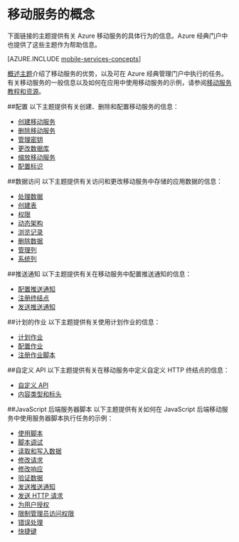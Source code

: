 <properties
	pageTitle="移动服务的概念"
	description="Azure 经典管理门户上的帮助集合中提供的移动服务概念主题的链接。"
	services="mobile-services"
	documentationCenter="na"
	authors="ggailey777"
	manager="dwrede"
	editor=""/>

<tags
	ms.service="mobile-services"
	ms.date="01/09/2016"
	wacn.date="03/28/2016"/>

# 移动服务的概念

下面链接的主题提供有关 Azure 移动服务的具体行为的信息。Azure 经典门户中也提供了这些主题作为帮助信息。

[AZURE.INCLUDE [mobile-services-concepts](../includes/mobile-services-concepts.md)]

[概述主题](https://msdn.microsoft.com/zh-cn/library/azure/jj193167.aspx)介绍了移动服务的优势，以及可在 Azure 经典管理门户中执行的任务。有关移动服务的一般信息以及如何在应用中使用移动服务的示例，请参阅[移动服务教程和资源](/documentation/services/mobile-services/)。

##配置
以下主题提供有关创建、删除和配置移动服务的信息：

- [创建移动服务](https://msdn.microsoft.com/zh-cn/library/azure/jj193169.aspx) 
- [删除移动服务](https://msdn.microsoft.com/zh-cn/library/azure/jj193173.aspx) 
- [管理密钥](https://msdn.microsoft.com/zh-cn/library/azure/jj193164.aspx) 
- [更改数据库](https://msdn.microsoft.com/zh-cn/library/azure/jj193170.aspx) 
- [缩放移动服务](https://msdn.microsoft.com/zh-cn/library/azure/jj193178.aspx) 
- [配置标识](https://msdn.microsoft.com/zh-cn/library/azure/jj591527.aspx) 

##数据访问
以下主题提供有关访问和更改移动服务中存储的应用数据的信息：

- [处理数据](https://msdn.microsoft.com/zh-cn/library/azure/jj631634.aspx) 
- [创建表](https://msdn.microsoft.com/zh-cn/library/azure/jj193162.aspx) 
- [权限](https://msdn.microsoft.com/zh-cn/library/azure/jj193161.aspx) 
- [动态架构](https://msdn.microsoft.com/zh-cn/library/azure/jj193175.aspx) 
- [浏览记录](https://msdn.microsoft.com/zh-cn/library/azure/jj193171.aspx) 
- [删除数据](https://msdn.microsoft.com/zh-cn/library/azure/jj908633.aspx) 
- [管理列](https://msdn.microsoft.com/zh-cn/library/azure/jj193177.aspx) 
- [系统列](https://msdn.microsoft.com/zh-cn/library/azure/dn518225.aspx) 

##推送通知
以下主题提供有关在移动服务中配置推送通知的信息：

- [配置推送通知](https://msdn.microsoft.com/zh-cn/library/azure/jj591526.aspx)
- [注册终结点](https://msdn.microsoft.com/zh-cn/library/azure/dn771685.aspx) 
- [发送推送通知](https://msdn.microsoft.com/zh-cn/library/azure/jj631630.aspx)

##计划的作业
以下主题提供有关使用计划作业的信息：

- [计划作业](https://msdn.microsoft.com/zh-cn/library/azure/jj860528.aspx) 
- [配置作业](https://msdn.microsoft.com/zh-cn/library/azure/jj899833.aspx) 
- [注册作业脚本](https://msdn.microsoft.com/zh-cn/library/azure/jj899832.aspx)

##自定义 API
以下主题提供有关在移动服务中定义自定义 HTTP 终结点的信息：

- [自定义 API](https://msdn.microsoft.com/zh-cn/library/azure/dn280974.aspx) 
- [内容类型和标头](https://msdn.microsoft.com/zh-cn/library/azure/dn303369.aspx)

##JavaScript 后端服务器脚本
以下主题提供有关如何在 JavaScript 后端移动服务中使用服务器脚本执行任务的示例：

- [使用脚本](https://msdn.microsoft.com/zh-cn/library/azure/jj193174.aspx)
- [脚本调试](https://msdn.microsoft.com/zh-cn/library/azure/jj631636.aspx)
- [读取和写入数据](https://msdn.microsoft.com/zh-cn/library/azure/jj631640.aspx) 
- [修改请求](https://msdn.microsoft.com/zh-cn/library/azure/jj631635.aspx) 
- [修改响应](https://msdn.microsoft.com/zh-cn/library/azure/jj631631.aspx) 
- [验证数据](https://msdn.microsoft.com/zh-cn/library/azure/jj631638.aspx) 
- [发送推送通知](https://msdn.microsoft.com/zh-cn/library/azure/jj631630.aspx)  
- [发送 HTTP 请求](https://msdn.microsoft.com/zh-cn/library/azure/jj631641.aspx) 
- [为用户授权](https://msdn.microsoft.com/zh-cn/library/azure/jj631637.aspx) 
- [限制管理员访问权限](https://msdn.microsoft.com/zh-cn/library/azure/jj712649.aspx) 
- [错误处理](https://msdn.microsoft.com/zh-cn/library/azure/jj631632.aspx) 
- [快捷键](https://msdn.microsoft.com/zh-cn/library/azure/jj552469.aspx) 



 

<!---HONumber=Mooncake_0118_2016-->